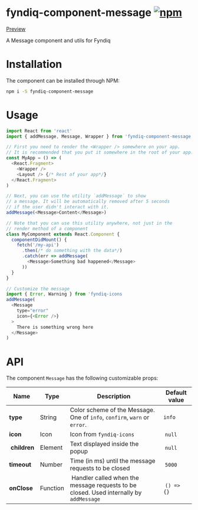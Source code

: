 # fyndiq-component-message [![npm](https://img.shields.io/npm/v/fyndiq-component-message.svg?maxAge=3600)](https://www.npmjs.com/package/fyndiq-component-message)

[Preview](http://developers.fyndiq.com/fyndiq-ui/?selectedKind=Message&selectedStory=default)

A Message component and utils for Fyndiq

# Installation

The component can be installed through NPM:

``` bash
npm i -S fyndiq-component-message
```

# Usage

``` js
import React from 'react'
import { addMessage, Message, Wrapper } from 'fyndiq-component-message'

// First you need to render the <Wrapper /> somewhere on your app.
// It is recommended that you put it somewhere in the root of your app:
const MyApp = () => (
  <React.Fragment>
    <Wrapper />
    <Layout /> {/* Rest of your app*/}
  </React.Fragment>
)

// Next, you can use the utility `addMessage` to show
// a message. It will be automatically removed after 5 seconds
// if the user didn't interact with it.
addMessage(<Message>Content</Message>)

// Note that you can use this utility anywhere, not just in the
// render method of a component
class MyComponent extends React.Component {
  componentDidMount() {
    fetch('/my-api')
      .then(/* do something with the data*/)
      .catch(err => addMessage(
        <Message>Something bad happened</Message>
      ))
  }
}

// Customize the message
import { Error, Warning } from 'fyndiq-icons
addMessage(
  <Message
    type="error"
    icon={<Error />}
  >
    There is something wrong here
  </Message>
)
```

# API

The component `Message` has the following customizable props:

| Name | Type | Description | Default value |
|---|---|---|---|
| **type** | String | Color scheme of the Message. One of `info`, `confirm`, `warn` or `error`. | `info` |
| **icon** | Icon | Icon from `fyndiq-icons` | `null` |
| **children** | Element | Text displayed inside the popup | `null` |
| **timeout** | Number | Time (in ms) until the message requests to be closed | `5000` |
| **onClose** | Function | Handler called when the message requests to be closed. Used internally by `addMessage` | `() => {}` |
